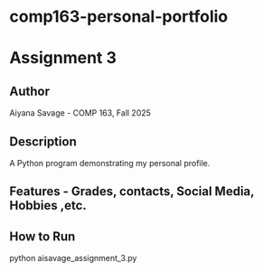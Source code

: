 # comp163-personal-portfolio
# Assignment 3 
## Author 
Aiyana Savage - COMP 163, Fall 2025 
## Description 
A Python program demonstrating my personal profile. 
## Features - Grades, contacts, Social Media, Hobbies ,etc. 
## How to Run 
python aisavage_assignment_3.py
